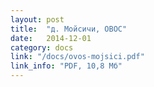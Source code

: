 ```yaml
---
layout: post
title:  "д. Мойсичи, ОВОС"
date:   2014-12-01
category: docs
link: "/docs/ovos-mojsici.pdf"
link_info: "PDF, 10,8 Мб"
---
```


